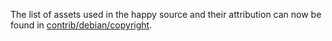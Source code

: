 The list of assets used in the happy source and their attribution can now be found in [contrib/debian/copyright](../contrib/debian/copyright).
